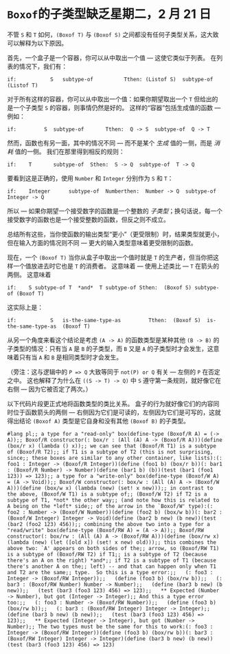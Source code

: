 # `Boxof`的子类型缺乏星期二，2 月 21 日

不管 `S` 和 `T` 如何，`(Boxof T)` 与 `(Boxof S)` 之间都没有任何子类型关系，这大致可以解释为以下原因。

首先，一个盒子是一个容器，你可以从中取出一个值 — 这使它类似于列表。 在列表的情况下，我们有：

```
if:           S   subtype-of          Tthen: (Listof S)  subtype-of  (Listof T)
```

对于所有这样的容器，你可以从中取出一个值：如果你期望取出一个 `T` 但给出的是一个子类型 `S` 的容器，则事情仍然是好的。 这样的“容器”包括生成值的函数 — 例如：

```
if:         S  subtype-of       Tthen:  Q -> S  subtype-of  Q -> T
```

然而，函数也有另一面，其中的情况不同 — 而不是某个 *生成* 值的一侧，而是 *消耗* 值的一侧。 我们在那里得到相反的规则：

```
if:    T       subtype-of  Sthen:  S -> Q  subtype-of  T -> Q
```

要看到这是正确的，使用 `Number` 和 `Integer` 分别作为 `S` 和 `T`：

```
if:    Integer      subtype-of  Numberthen:  Number -> Q  subtype-of  Integer -> Q
```

所以 — 如果你期望一个接受数字的函数是一个整数的 *子类型*；换句话说，每一个接受数字的函数也是一个接受整数的函数，但反之则不成立。

总结所有这些，当你使函数的输出类型“更小”（更受限制）时，结果类型就更小，但在输入方面的情况则不同 — 更大的输入类型意味着更受限制的函数。

现在，一个 `(Boxof T)` 当你从盒子中取出一个值时就是 `T` 的生产者，但当你把这样一个值放进去时它也是 `T` 的消费者。 这意味着 — 使用上述类比 — `T` 在箭头的两侧。 这意味着

```
if:    S subtype-of T  *and*  T subtype-of Sthen:  (Boxof S) subtype-of (Boxof T)
```

这实际上是：

```
if:           S   is-the-same-type-as         Tthen:  (Boxof S)  is-the-same-type-as  (Boxof T)
```

从另一个角度来看这个结论是考虑 `(A -> A)` 的函数类型是某种其他 `(B -> B)` 的子类型的情况：只有当 `A` 是 `B` 的子类型，而 `B` 又是 `A` 的子类型时才会发生，这意味着只有当 `A` 和 `B` 是相同类型时才会发生。

（旁注：这与逻辑中的 `P => Q` 大致等同于 `not(P) or Q` 有关 — 左侧的 `P` 在否定之中。 这也解释了为什么在 `((S -> T) -> Q)` 中 `S` 遵守第一条规则，就好像它在右侧 — 因为它被否定了两次。）

以下代码片段更正式地将函数类型的类比关系。 盒子的行为就好像它们的内容同时位于函数箭头的两侧 — 右侧因为它们是可读的，左侧因为它们是可写的，这就得出结论 `(Boxof A)` 类型是它自身和没有其他 `(Boxof B)` 的子类型。

```
#lang pl;; a type for a "read-only" box(define-type (Boxof/R A) = (-> A));; Boxof/R constructor(: box/r : (All (A) A -> (Boxof/R A)))(define (box/r x) (lambda () x));; we can see that (Boxof/R T1) is a subtype of (Boxof/R T2);; if T1 is a subtype of T2 (this is not surprising, since;; these boxes are similar to any other container, like lists):(: foo1 : Integer -> (Boxof/R Integer))(define (foo1 b) (box/r b))(: bar1 : (Boxof/R Number) -> Number)(define (bar1 b) (b))(test (bar1 (foo1 123)) => 123);; a type for a "write-only" box(define-type (Boxof/W A) = (A -> Void));; Boxof/W constructor(: box/w : (All (A) A -> (Boxof/W A)))(define (box/w x) (lambda (new) (set! x new)));; in contrast to the above, (Boxof/W T1) is a subtype of;; (Boxof/W T2) if T2 is a subtype of T1, *not* the other way;; (and note how this is related to A being on the *left* side;; of the arrow in the `Boxof/W' type):(: foo2 : Number -> (Boxof/W Number))(define (foo2 b) (box/w b))(: bar2 : (Boxof/W Integer) Integer -> Void)(define (bar2 b new) (b new))(test (bar2 (foo2 123) 456));; combining the above two into a type for a "read/write" box(define-type (Boxof/RW A) = (A -> A));; Boxof/RW constructor(: box/rw : (All (A) A -> (Boxof/RW A)))(define (box/rw x) (lambda (new) (let ([old x]) (set! x new) old)));; this combines the above two: `A' appears on both sides of the;; arrow, so (Boxof/RW T1) is a subtype of (Boxof/RW T2) if T1;; is a subtype of T2 (because there's an A on the right) *and*;; if T2 is a subtype of T1 (because there's another A on the;; left) -- and that can happen only when T1 and T2 are the same;; type.  So this is a type error:;;   (: foo3 : Integer -> (Boxof/RW Integer));;   (define (foo3 b) (box/rw b));;   (: bar3 : (Boxof/RW Number) Number -> Number);;   (define (bar3 b new) (b new));;   (test (bar3 (foo3 123) 456) => 123);;   ** Expected (Number -> Number), but got (Integer -> Integer);; And this a type error too:;;   (: foo3 : Number -> (Boxof/RW Number));;   (define (foo3 b) (box/rw b));;   (: bar3 : (Boxof/RW Integer) Integer -> Integer);;   (define (bar3 b new) (b new));;   (test (bar3 (foo3 123) 456) => 123);;   ** Expected (Integer -> Integer), but got (Number -> Number);; The two types must be the same for this to work:(: foo3 : Integer -> (Boxof/RW Integer))(define (foo3 b) (box/rw b))(: bar3 : (Boxof/RW Integer) Integer -> Integer)(define (bar3 b new) (b new))(test (bar3 (foo3 123) 456) => 123)
```
